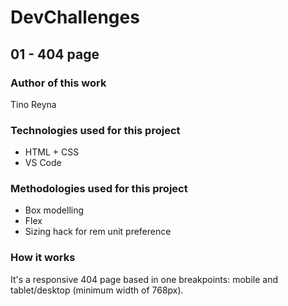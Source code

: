 # DevChallenges

## 01 - 404 page

### Author of this work

Tino Reyna

### Technologies used for this project

* HTML + CSS
* VS Code

### Methodologies used for this project

* Box modelling
* Flex
* Sizing hack for rem unit preference

### How it works

It's a responsive 404 page based in one breakpoints: mobile and tablet/desktop (minimum width of 768px).


